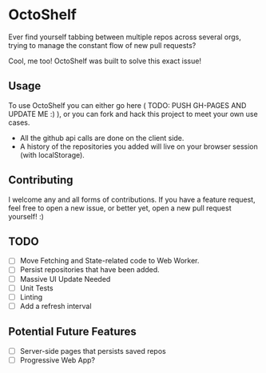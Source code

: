 # OctoShelf

Ever find yourself tabbing between multiple repos across several orgs,
trying to manage the constant flow of new pull requests?

Cool, me too! OctoShelf was built to solve this exact issue!

## Usage

To use OctoShelf you can either go here ( TODO: PUSH GH-PAGES AND UPDATE ME :) ),
or you can fork and hack this project to meet your own use cases.

* All the github api calls are done on the client side.
* A history of the repositories you added will live on your browser session (with localStorage).

## Contributing

I welcome any and all forms of contributions. If you have a feature request, feel
free to open a new issue, or better yet, open a new pull request yourself! :)


## TODO

- [ ] Move Fetching and State-related code to Web Worker.
- [ ] Persist repositories that have been added.
- [ ] Massive UI Update Needed
- [ ] Unit Tests
- [ ] Linting
- [ ] Add a refresh interval

## Potential Future Features

- [ ] Server-side pages that persists saved repos
- [ ] Progressive Web App?